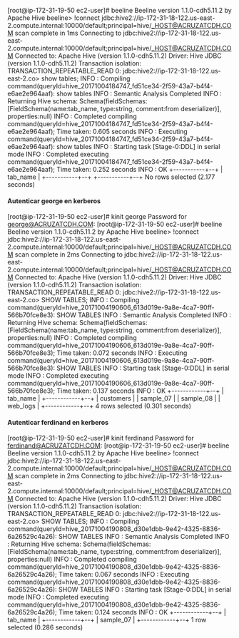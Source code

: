 [root@ip-172-31-19-50 ec2-user]# beeline
Beeline version 1.1.0-cdh5.11.2 by Apache Hive
beeline> !connect jdbc:hive2://ip-172-31-18-122.us-east-2.compute.internal:10000/default;principal=hive/_HOST@ACRUZATCDH.COM
scan complete in 1ms
Connecting to jdbc:hive2://ip-172-31-18-122.us-east-2.compute.internal:10000/default;principal=hive/_HOST@ACRUZATCDH.COM
Connected to: Apache Hive (version 1.1.0-cdh5.11.2)
Driver: Hive JDBC (version 1.1.0-cdh5.11.2)
Transaction isolation: TRANSACTION_REPEATABLE_READ
0: jdbc:hive2://ip-172-31-18-122.us-east-2.co> show tables;
INFO  : Compiling command(queryId=hive_20171004184747_fd51ce34-2f59-43a7-b4f4-e6ae2e964aaf): show tables
INFO  : Semantic Analysis Completed
INFO  : Returning Hive schema: Schema(fieldSchemas:[FieldSchema(name:tab_name, type:string, comment:from deserializer)], properties:null)
INFO  : Completed compiling command(queryId=hive_20171004184747_fd51ce34-2f59-43a7-b4f4-e6ae2e964aaf); Time taken: 0.605 seconds
INFO  : Executing command(queryId=hive_20171004184747_fd51ce34-2f59-43a7-b4f4-e6ae2e964aaf): show tables
INFO  : Starting task [Stage-0:DDL] in serial mode
INFO  : Completed executing command(queryId=hive_20171004184747_fd51ce34-2f59-43a7-b4f4-e6ae2e964aaf); Time taken: 0.252 seconds
INFO  : OK
+-----------+--+
| tab_name  |
+-----------+--+
+-----------+--+
No rows selected (2.177 seconds)


#### Autenticar george en kerberos

[root@ip-172-31-19-50 ec2-user]# kinit george
Password for george@ACRUZATCDH.COM:
[root@ip-172-31-19-50 ec2-user]# beeline
Beeline version 1.1.0-cdh5.11.2 by Apache Hive
beeline> !connect jdbc:hive2://ip-172-31-18-122.us-east-2.compute.internal:10000/default;principal=hive/_HOST@ACRUZATCDH.COM
scan complete in 2ms
Connecting to jdbc:hive2://ip-172-31-18-122.us-east-2.compute.internal:10000/default;principal=hive/_HOST@ACRUZATCDH.COM
Connected to: Apache Hive (version 1.1.0-cdh5.11.2)
Driver: Hive JDBC (version 1.1.0-cdh5.11.2)
Transaction isolation: TRANSACTION_REPEATABLE_READ
0: jdbc:hive2://ip-172-31-18-122.us-east-2.co> SHOW TABLES;
INFO  : Compiling command(queryId=hive_20171004190606_613d019e-9a8e-4ca7-90ff-566b70fce8e3): SHOW TABLES
INFO  : Semantic Analysis Completed
INFO  : Returning Hive schema: Schema(fieldSchemas:[FieldSchema(name:tab_name, type:string, comment:from deserializer)], properties:null)
INFO  : Completed compiling command(queryId=hive_20171004190606_613d019e-9a8e-4ca7-90ff-566b70fce8e3); Time taken: 0.072 seconds
INFO  : Executing command(queryId=hive_20171004190606_613d019e-9a8e-4ca7-90ff-566b70fce8e3): SHOW TABLES
INFO  : Starting task [Stage-0:DDL] in serial mode
INFO  : Completed executing command(queryId=hive_20171004190606_613d019e-9a8e-4ca7-90ff-566b70fce8e3); Time taken: 0.137 seconds
INFO  : OK
+------------+--+
|  tab_name  |
+------------+--+
| customers  |
| sample_07  |
| sample_08  |
| web_logs   |
+------------+--+
4 rows selected (0.301 seconds)

#### Autenticar ferdinand en kerberos

[root@ip-172-31-19-50 ec2-user]# kinit ferdinand
Password for ferdinand@ACRUZATCDH.COM:
[root@ip-172-31-19-50 ec2-user]# beeline
Beeline version 1.1.0-cdh5.11.2 by Apache Hive
beeline> !connect jdbc:hive2://ip-172-31-18-122.us-east-2.compute.internal:10000/default;principal=hive/_HOST@ACRUZATCDH.COM
scan complete in 2ms
Connecting to jdbc:hive2://ip-172-31-18-122.us-east-2.compute.internal:10000/default;principal=hive/_HOST@ACRUZATCDH.COM
Connected to: Apache Hive (version 1.1.0-cdh5.11.2)
Driver: Hive JDBC (version 1.1.0-cdh5.11.2)
Transaction isolation: TRANSACTION_REPEATABLE_READ
0: jdbc:hive2://ip-172-31-18-122.us-east-2.co> SHOW TABLES;
INFO  : Compiling command(queryId=hive_20171004190808_d30e1dbb-9e42-4325-8836-6a26529c4a26): SHOW TABLES
INFO  : Semantic Analysis Completed
INFO  : Returning Hive schema: Schema(fieldSchemas:[FieldSchema(name:tab_name, type:string, comment:from deserializer)], properties:null)
INFO  : Completed compiling command(queryId=hive_20171004190808_d30e1dbb-9e42-4325-8836-6a26529c4a26); Time taken: 0.067 seconds
INFO  : Executing command(queryId=hive_20171004190808_d30e1dbb-9e42-4325-8836-6a26529c4a26): SHOW TABLES
INFO  : Starting task [Stage-0:DDL] in serial mode
INFO  : Completed executing command(queryId=hive_20171004190808_d30e1dbb-9e42-4325-8836-6a26529c4a26); Time taken: 0.124 seconds
INFO  : OK
+------------+--+
|  tab_name  |
+------------+--+
| sample_07  |
+------------+--+
1 row selected (0.286 seconds)


